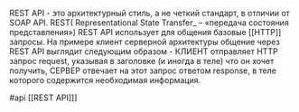 REST API - это архитектурный стиль, а не четкий стандарт, в отличии от SOAP API.
REST( Representational State Transfer_ – «передача состояния представления»)
REST API использует для общения базовые [[HTTP]] запросы. На примере клиент серверной архитектуры общение через REST API выглядит следующим образом - КЛИЕНТ отправляет HTTP запрос request, указывая в заголовке (и иногда в теле) что он хочет получить, СЕРВЕР отвечает на этот запрос ответом response, в теле которого содержится необходимая информация.

#api 
[[REST API]]]
